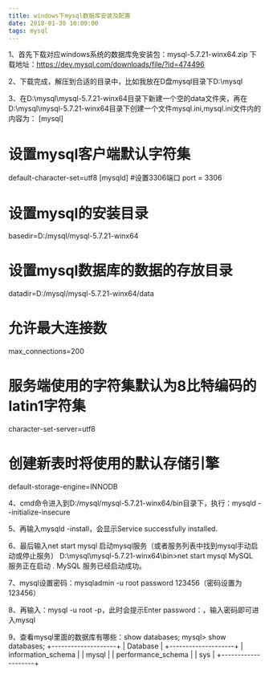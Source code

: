 ```yaml
---
title: windows下mysql数据库安装及配置
date: 2018-01-30 10:00:00
tags: mysql
---
```

1、首先下载对应windows系统的数据库免安装包：mysql-5.7.21-winx64.zip
下载地址：https://dev.mysql.com/downloads/file/?id=474496

2、下载完成，解压到合适的目录中，比如我放在D盘mysql目录下D:\mysql

3、在D:\mysql\mysql-5.7.21-winx64目录下新建一个空的data文件夹，再在D:\mysql\mysql-5.7.21-winx64目录下创建一个文件mysql.ini,mysql.ini文件内的内容为：
[mysql]
# 设置mysql客户端默认字符集
default-character-set=utf8 
[mysqld]
#设置3306端口
port = 3306 
# 设置mysql的安装目录
basedir=D:/mysql/mysql-5.7.21-winx64
# 设置mysql数据库的数据的存放目录
datadir=D:/mysql/mysql-5.7.21-winx64/data
# 允许最大连接数
max_connections=200
# 服务端使用的字符集默认为8比特编码的latin1字符集
character-set-server=utf8
# 创建新表时将使用的默认存储引擎
default-storage-engine=INNODB

4、cmd命令进入到D:/mysql/mysql-5.7.21-winx64/bin目录下，执行：mysqld --initialize-insecure

5、再输入mysqld -install，会显示Service successfully installed.

6、最后输入net start mysql 启动mysql服务（或者服务列表中找到mysql手动启动或停止服务）
D:\mysql\mysql-5.7.21-winx64\bin>net start mysql
MySQL 服务正在启动 .
MySQL 服务已经启动成功。

7、mysql设置密码：mysqladmin -u root password 123456（密码设置为123456）

8、再输入：mysql -u root -p，此时会提示Enter password：，输入密码即可进入mysql

9、查看mysql里面的数据库有哪些：show databases; 
mysql> show databases;
+--------------------+
| Database           |
+--------------------+
| information_schema |
| mysql              |
| performance_schema |
| sys                |
+--------------------+
